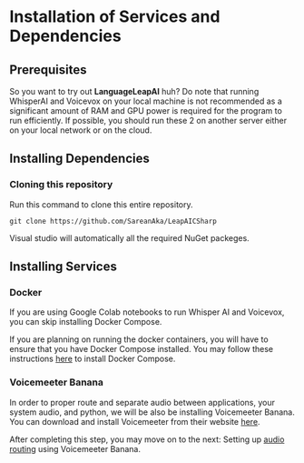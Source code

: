 # Installation of Services and Dependencies

## Prerequisites

So you want to try out **LanguageLeapAI** huh? 
Do note that running WhisperAI and Voicevox on your local machine is not recommended as a significant amount of RAM and GPU power is required for the program to run efficiently.
If possible, you should run these 2 on another server either on your local network or on the cloud.


## Installing Dependencies

### Cloning this repository

Run this command to clone this entire repository.

```git clone https://github.com/SareanAka/LeapAICSharp```

Visual studio will automatically all the required NuGet packeges.

## Installing Services


### Docker

If you are using Google Colab notebooks to run Whisper AI and Voicevox, you can skip installing Docker Compose.

If you are planning on running the docker containers, you will have to ensure that you have Docker Compose installed.
You may follow these instructions [here](https://docs.docker.com/desktop/install/windows-install/) to install Docker Compose.

### Voicemeeter Banana

In order to proper route and separate audio between applications, your system audio, and python, we will be also be installing Voicemeeter Banana.
You can download and install Voicemeeter from their website [here](https://vb-audio.com/Voicemeeter/banana.htm).

After completing this step, you may move on to the next: Setting up [audio routing](AUDIO.md) using Voicemeeter Banana.
